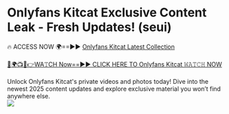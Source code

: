 # Onlyfans Kitcat Exclusive Content Leak - Fresh Updates! (seui)

🔥 ACCESS NOW 🌍==►► <a href="https://tinyurl.com/kvy9nzfs" rel="nofollow">Onlyfans Kitcat Latest Collection</a>
<br><br>
[🔴🌍📺📱👉WA𝚃CH Now==►► CLICK HERE TO Onlyfans Kitcat 𝚆𝙰𝚃𝙲𝙷 NOW](https://tinyurl.com/kvy9nzfs)
<br><br>
Unlock Onlyfans Kitcat's private videos and photos today! Dive into the newest 2025 content updates and explore exclusive material you won’t find anywhere else.
<br>
<a href="https://tinyurl.com/kvy9nzfs" rel="nofollow" data-target="animated-image.originalLink"><img src="https://camo.githubusercontent.com/8a4f000d20f83aca3bf7ec5f350d767afa0574a8a352519fd8cfa583a6f93a33/68747470733a2f2f692e696d6775722e636f6d2f644a486b345a712e676966" data-canonical-src="https://i.imgur.com/dJHk4Zq.gif" style="max-width: 100%; display: inline-block;" data-target="animated-image.originalImage"></a>
<br>
